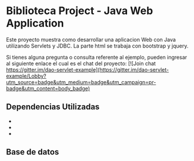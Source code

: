 # Biblioteca Project - Java Web Application

Este proyecto muestra como desarrollar una aplicacion Web con Java utilizando Servlets y JDBC.
La parte html se trabaja con bootstrap y jquery.

Si tienes alguna pregunta o consulta referente al ejemplo,
pueden ingresar al siguiente enlace el cual es el chat del proyecto:
[![Join chat https://gitter.im/dao-servlet-example](https://gitter.im/dao-servlet-example/Lobby?utm_source=badge&utm_medium=badge&utm_campaign=pr-badge&utm_content=body_badge)

## Dependencias Utilizadas

* 
*
* 

## Base de datos

